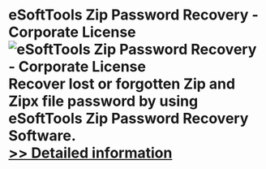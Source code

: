 # eSoftTools Zip Password Recovery - Corporate License<br />![eSoftTools Zip Password Recovery - Corporate License](https://mycommerce.akamaized.net/api/pimages/P300942749/BIG/300942749.PNG)<br />Recover lost or forgotten Zip and Zipx file password by using eSoftTools Zip Password Recovery Software.<br />[>> Detailed information](https://secure.shareit.com/shareit/product.html?productid=300942749&affiliateid=200057808)